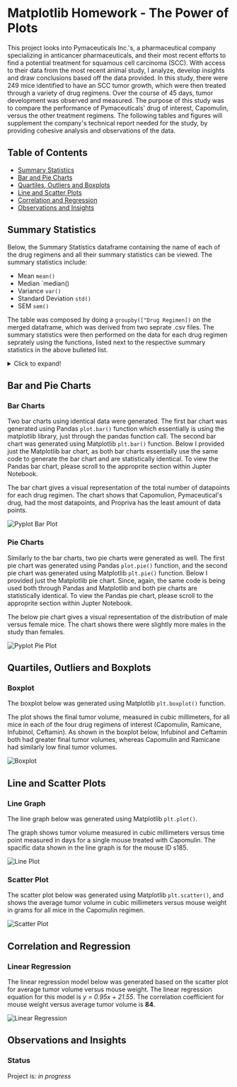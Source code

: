 # Matplotlib Homework - The Power of Plots 

This project looks into Pymaceuticals Inc.'s, a pharmaceutical company specializing in anticancer pharmaceuticals, and their most recent efforts to find a potential treatment for squamous cell carcinoma (SCC). With access to their data from the most recent animal study, I analyze, develop insights and draw conclusions based off the data provided. In this study, there were 249 mice identified to have an SCC tumor growth, which were then treated through a variety of drug regimens. Over the course of 45 days, tumor development was observed and measured. The purpose of this study was to compare the performance of Pymaceuticals' drug of interest, Capomulin, versus the other treatment regimens. The following tables and figures will supplement the company's technical report needed for the study, by providing cohesive analysis and observations of the data.

## Table of Contents ##
* [Summary Statistics](#summary-statistics)
* [Bar and Pie Charts](#bar-and-pie-charts)
* [Quartiles, Outliers and Boxplots](#quartiles-outliers-and-boxplots)
* [Line and Scatter Plots](#line-and-scatter-plots)
* [Correlation and Regression](#correlation-and-regression)
* [Observations and Insights](#observations-and-insights)
  
## Summary Statistics ##

Below, the Summary Statistics dataframe containing the name of each of the drug regimens and all their summary statistics can be viewed. The summary statistics include: 
* Mean `mean()`
* Median `median()
* Variance `var()`
* Standard Deviation `std()`
* SEM `sem()`

The table was composed by doing a `groupby(["Drug Regimen])` on the merged dataframe, which was derived from two seprate .csv files. The summary statistics were then performed on the data for each drug regimen seprately using the functions, listed next to the respective summary statistics in the above bulleted list. 

<details>
  <summary>Click to expand!</summary>
  ![Summary Statistics](https://github.com/cveras33/matplotlib-challenge/blob/main/Pymaceuticals/Images/summary_statistics.png) 
</details>

## Bar and Pie Charts ##

### Bar Charts ### 
Two bar charts using identical data were generated. The first bar chart was generated using Pandas `plot.bar()` function which essentially is using the matplotlib library, just through the pandas function call. The second bar chart was generated using Matplotlib `plt.bar()` function. Below I provided just the Matplotlib bar chart, as both bar charts essentially use the same code to generate the bar chart and are statistically identical. To view the Pandas bar chart, please scroll to the approprite section within Jupter Notebook. 

The bar chart gives a visual representation of the total number of datapoints for each drug regimen. The chart shows that Capomulion, Pymaceutical's drug, had the most datapoints, and Propriva has the least amount of data points. 

![Pyplot Bar Plot](https://github.com/cveras33/matplotlib-challenge/blob/main/Pymaceuticals/Images/plt_bar_plot.png) 

### Pie Charts ### 

Similarly to the bar charts, two pie charts were generated as well. The first pie chart was generated using Pandas `plot.pie()` function, and the second pie chart was generated using Matplotlib `plt.pie()` function. Below I provided just the Matplotlib pie chart. Since, again, the same code is being used both through Pandas and Matplotlib and both pie charts are statistically identical. To view the Pandas pie chart, please scroll to the approprite section within Jupter Notebook. 

The below pie chart gives a visual representation of the distribution of male versus female mice. The chart shows there were slightly more males in the study than females. 

![Pyplot Pie Plot](https://github.com/cveras33/matplotlib-challenge/blob/main/Pymaceuticals/Images/plt_pie_plot.png)

## Quartiles, Outliers and Boxplots ##

### Boxplot ###

The boxplot below was generated using Matplotlib `plt.boxplot()` function.  

The plot shows the final tumor volume, measured in cubic millimeters, for all mice in each of the four drug regimens of interest (Capomulin, Ramicane, Infubinol, Ceftamin). As shown in the boxplot below, Infubinol and Ceftamin both had greater final tumor volumes, whereas Capomulin and Ramicane had similarly low final tumor volumes. 

![Boxplot](https://github.com/cveras33/matplotlib-challenge/blob/main/Pymaceuticals/Images/plt_box_plot.png)

## Line and Scatter Plots ##

### Line Graph ### 

The line graph below was generated using Matplotlib `plt.plot()`. 

The graph shows tumor volume measured in cubic millimeters versus time point measured in days for a single mouse treated with Capomulin. The spacific data shown in the line graph is for the mouse ID s185. 

![Line Plot](https://github.com/cveras33/matplotlib-challenge/blob/main/Pymaceuticals/Images/line_plot.png)

### Scatter Plot ### 

The scatter plot below was generated using Matplotlib `plt.scatter()`, and shows the average tumor volume in cubic millimeters versus mouse weight in grams for all mice in the Capomulin regimen. 

![Scatter Plot](https://github.com/cveras33/matplotlib-challenge/blob/main/Pymaceuticals/Images/scatter_plot.png)

## Correlation and Regression ##

### Linear Regression ###

The linear regression model below was generated based on the scatter plot for average tumor volume versus mouse weight. The linear regression equation for this model is *y = 0.95x + 21.55*. The correlation coefficient for mouse weight versus average tumor volume is **84**. 

![Linear Regression](https://github.com/cveras33/matplotlib-challenge/blob/main/Pymaceuticals/Images/linear_regression.png)
 
## Observations and Insights ##

### Status ###

Project is: *in progress*
